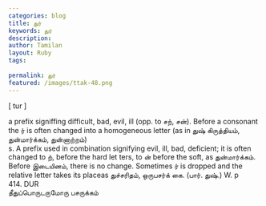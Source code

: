 ```yaml
---
categories: blog
title: துர்
keywords: துர்
description: 
author: Tamilan
layout: Ruby
tags: 
 
permalink: துர்
featured: /images/ttak-48.png
---
```

  
[ tur ]  
  
a prefix signiffing difficult, bad, evil, ill (opp. to சற், சன்). Before a consonant the ர் is often changed into a homogeneous letter (as in துஷ் கிருத்தியம், துன்மார்க்கம், துன்னாற்றம்)  
s. A prefix used in combination signifying evil, ill, bad, deficient; it is often changed to ற், before the hard let ters, to ன் before the soft, as துன்மார்க்கம். Before இடையினம், there is no change. Sometimes ர் is dropped and the relative letter takes its placeas துச்சரிதம், ஒருபசர்க் கை. (பார். துஷ்.) W. p  
414. DUR  
தீதுப்பொருடருமோரு பசருக்கம்